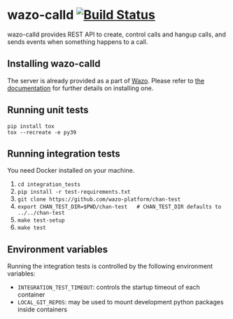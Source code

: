 # wazo-calld [![Build Status](https://jenkins.wazo.community/buildStatus/icon?job=wazo-calld)](https://jenkins.wazo.community/job/wazo-calld)

wazo-calld provides REST API to create, control calls and hangup calls, and sends events when something happens to a call.

## Installing wazo-calld

The server is already provided as a part of [Wazo](http://documentation.wazo.community).
Please refer to [the documentation](http://documentation.wazo.community/en/stable/installation/installsystem.html) for
further details on installing one.

## Running unit tests

```
pip install tox
tox --recreate -e py39
```

## Running integration tests

You need Docker installed on your machine.

1. ```cd integration_tests```
2. ```pip install -r test-requirements.txt```
3. ```git clone https://github.com/wazo-platform/chan-test```
4. ```export CHAN_TEST_DIR=$PWD/chan-test   # CHAN_TEST_DIR defaults to ../../chan-test```
5. ```make test-setup```
6. ```make test```

## Environment variables

Running the integration tests is controlled by the following environment variables:

* `INTEGRATION_TEST_TIMEOUT`: controls the startup timeout of each container
* `LOCAL_GIT_REPOS`: may be used to mount development python packages inside containers
